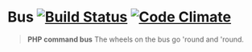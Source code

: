 Bus [![Build Status](https://travis-ci.org/helpscout/bus.svg?branch=master)](https://travis-ci.org/helpscout/bus) [![Code Climate](https://codeclimate.com/github/helpscout/bus/badges/gpa.svg)](https://codeclimate.com/github/helpscout/bus)
================================================================================
> __PHP command bus__
> The wheels on the bus go 'round and 'round.
